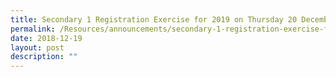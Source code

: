 ```yaml
---
title: Secondary 1 Registration Exercise for 2019 on Thursday 20 December 2018 0830AM
permalink: /Resources/announcements/secondary-1-registration-exercise-for-2019-on-thursday-20-december-2018/
date: 2018-12-19
layout: post
description: ""
---
```

